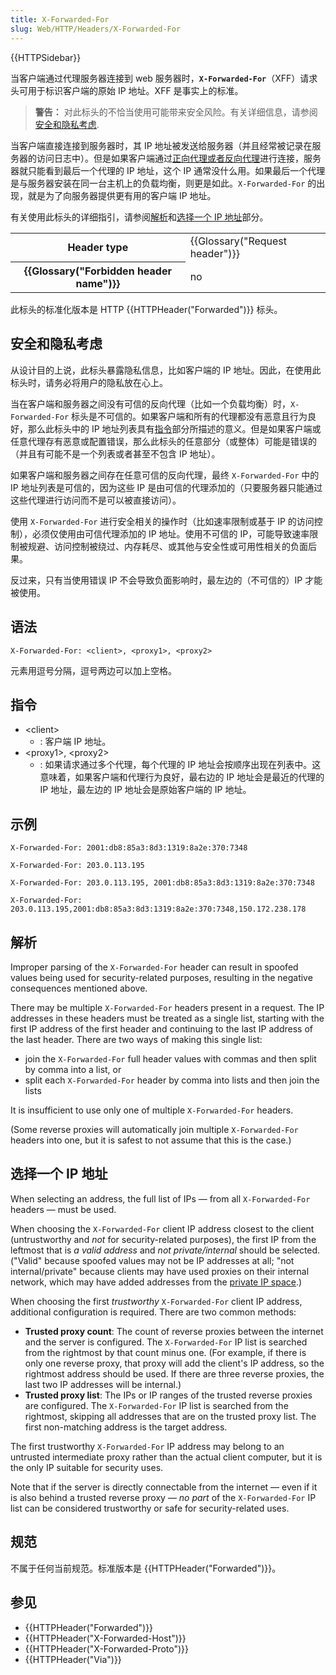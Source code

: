 ```yaml
---
title: X-Forwarded-For
slug: Web/HTTP/Headers/X-Forwarded-For
---
```


{{HTTPSidebar}}

当客户端通过代理服务器连接到 web 服务器时，**`X-Forwarded-For`**（XFF）请求头可用于标识客户端的原始 IP 地址。XFF 是事实上的标准。

> **警告：** 对此标头的不恰当使用可能带来安全风险。有关详细信息，请参阅 [安全和隐私考虑](#安全和隐私考虑).
 
当客户端直接连接到服务器时，其 IP
地址被发送给服务器（并且经常被记录在服务器的访问日志中）。但是如果客户端通过[正向代理或者反向代理](https://en.wikipedia.org/wiki/Proxy_server)进行连接，服务器就只能看到最后一个代理的 IP
地址，这个 IP 通常没什么用。如果最后一个代理是与服务器安装在同一台主机上的负载均衡，则更是如此。`X-Forwarded-For` 的出现，就是为了向服务器提供更有用的客户端 IP 地址。

有关使用此标头的详细指引，请参阅[解析](#解析)和[选择一个 IP 地址](#选择一个_ip_地址)部分。

<table class="properties">
  <tbody>
    <tr>
      <th scope="row">Header type</th>
      <td>{{Glossary("Request header")}}</td>
    </tr>
    <tr>
      <th scope="row">{{Glossary("Forbidden header name")}}</th>
      <td>no</td>
    </tr>
  </tbody>
</table>

此标头的标准化版本是 HTTP {{HTTPHeader("Forwarded")}} 标头。

## 安全和隐私考虑

从设计目的上说，此标头暴露隐私信息，比如客户端的 IP 地址。因此，在使用此标头时，请务必将用户的隐私放在心上。

当在客户端和服务器之间没有可信的反向代理（比如一个负载均衡）时，`X-Forwarded-For` 标头是不可信的。如果客户端和所有的代理都没有恶意且行为良好，那么此标头中的 IP 地址列表具有[指令](#指令)部分所描述的意义。但是如果客户端或任意代理存有恶意或配置错误，那么此标头的任意部分（或整体）可能是错误的（并且有可能不是一个列表或者甚至不包含 IP 地址）。

如果客户端和服务器之间存在任意可信的反向代理，最终 `X-Forwarded-For` 中的 IP 地址列表是可信的，因为这些 IP 是由可信的代理添加的（只要服务器只能通过这些代理进行访问而不是可以被直接访问）。

使用 `X-Forwarded-For` 进行安全相关的操作时（比如速率限制或基于 IP 的访问控制），必须仅使用由可信代理添加的 IP 地址。使用不可信的 IP，可能导致速率限制被规避、访问控制被绕过、内存耗尽、或其他与安全性或可用性相关的负面后果。

反过来，只有当使用错误 IP 不会导致负面影响时，最左边的（不可信的）IP 才能被使用。

## 语法

```http
X-Forwarded-For: <client>, <proxy1>, <proxy2>
```

元素用逗号分隔，逗号两边可以加上空格。

## 指令

- \<client>
  - : 客户端 IP 地址。
- \<proxy1>, \<proxy2>
  - : 如果请求通过多个代理，每个代理的 IP 地址会按顺序出现在列表中。这意味着，如果客户端和代理行为良好，最右边的 IP 地址会是最近的代理的 IP 地址，最左边的 IP 地址会是原始客户端的 IP 地址。

## 示例

```http
X-Forwarded-For: 2001:db8:85a3:8d3:1319:8a2e:370:7348

X-Forwarded-For: 203.0.113.195

X-Forwarded-For: 203.0.113.195, 2001:db8:85a3:8d3:1319:8a2e:370:7348

X-Forwarded-For: 203.0.113.195,2001:db8:85a3:8d3:1319:8a2e:370:7348,150.172.238.178
```

## 解析

Improper parsing of the `X-Forwarded-For` header can result in spoofed values being used
for security-related purposes, resulting in the negative consequences mentioned above.

There may be multiple `X-Forwarded-For` headers present in a request. The IP addresses in
these headers must be treated as a single list, starting with the first IP address of the
first header and continuing to the last IP address of the last header. There are two ways
of making this single list:

- join the `X-Forwarded-For` full header values with commas and then split by comma into a list, or
- split each `X-Forwarded-For` header by comma into lists and then join the lists

It is insufficient to use only one of multiple `X-Forwarded-For` headers.

(Some reverse proxies will automatically join multiple `X-Forwarded-For` headers into one,
but it is safest to not assume that this is the case.)

## 选择一个 IP 地址

When selecting an address, the full list of IPs — from all `X-Forwarded-For` headers — must be used.

When choosing the `X-Forwarded-For` client IP address closest to the client (untrustworthy
and _not_ for security-related purposes), the first IP from the leftmost that is _a valid
address_ and _not private/internal_ should be selected. ("Valid" because spoofed values
may not be IP addresses at all; "not internal/private" because clients may have used
proxies on their internal network, which may have added addresses from the [private IP space](https://en.wikipedia.org/wiki/Private_network).)

When choosing the first _trustworthy_ `X-Forwarded-For` client IP address, additional
configuration is required. There are two common methods:

- **Trusted proxy count**: The count of reverse proxies between the internet and the
  server is configured. The `X-Forwarded-For` IP list is searched from the rightmost by
  that count minus one. (For example, if there is only one reverse proxy, that proxy will
  add the client's IP address, so the rightmost address should be used. If there are
  three reverse proxies, the last two IP addresses will be internal.)
- **Trusted proxy list**: The IPs or IP ranges of the trusted reverse proxies are
  configured. The `X-Forwarded-For` IP list is searched from the rightmost, skipping all
  addresses that are on the trusted proxy list. The first non-matching address is the
  target address.

The first trustworthy `X-Forwarded-For` IP address may belong to an untrusted intermediate
proxy rather than the actual client computer, but it is the only IP suitable for security
uses.

Note that if the server is directly connectable from the internet — even if it is also
behind a trusted reverse proxy — _no part_ of the `X-Forwarded-For` IP list can be
considered trustworthy or safe for security-related uses.

## 规范

不属于任何当前规范。标准版本是 {{HTTPHeader("Forwarded")}}。

## 参见

- {{HTTPHeader("Forwarded")}}
- {{HTTPHeader("X-Forwarded-Host")}}
- {{HTTPHeader("X-Forwarded-Proto")}}
- {{HTTPHeader("Via")}}

